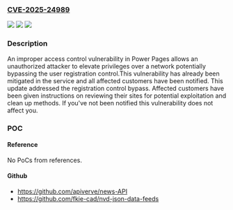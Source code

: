 ### [CVE-2025-24989](https://cve.mitre.org/cgi-bin/cvename.cgi?name=CVE-2025-24989)
![](https://img.shields.io/static/v1?label=Product&message=Microsoft%20Power%20Pages&color=blue)
![](https://img.shields.io/static/v1?label=Version&message=%3D%20N%2FA%20&color=brighgreen)
![](https://img.shields.io/static/v1?label=Vulnerability&message=CWE-284%3A%20Improper%20Access%20Control&color=brighgreen)

### Description

An improper access control vulnerability in Power Pages allows an unauthorized attacker to elevate privileges over a network potentially bypassing the user registration control.This vulnerability has already been mitigated in the service and all affected customers have been notified. This update addressed the registration control bypass. Affected customers have been given instructions on reviewing their sites for potential exploitation and clean up methods. If you've not been notified this vulnerability does not affect you.

### POC

#### Reference
No PoCs from references.

#### Github
- https://github.com/apiverve/news-API
- https://github.com/fkie-cad/nvd-json-data-feeds

